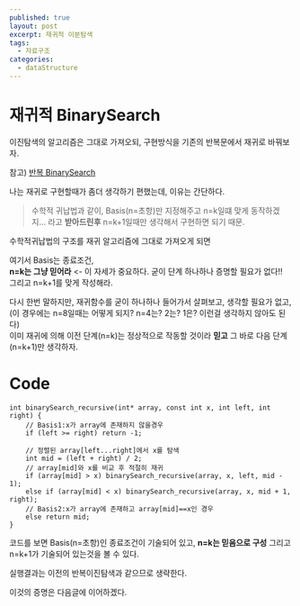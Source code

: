 ```yaml
---
published: true
layout: post
excerpt: 재귀적 이분탐색
tags:
  - 자료구조
categories:
  - dataStructure
---
```


# 재귀적 BinarySearch

이진탐색의 알고리즘은 그대로 가져오되, 구현방식을 기존의 반복문에서 재귀로 바꿔보자.  

참고) [반복 BinarySearch](https://forwarder1121.github.io/2023/06/21/%EC%9E%90%EB%A3%8C%EA%B5%AC%EC%A1%B0-BinarySearch.html)

나는 재귀로 구현할때가 좀더 생각하기 편했는데, 이유는 간단하다.  

> 수학적 귀납법과 같이, Basis(n=초항)만 지정해주고 n=k일떄 맞게 동작하겠지... 라고 **받아드린후** n=k+1일때만 생각해서 구현하면 되기 때문.

수학적귀납법의 구조를 재귀 알고리즘에 그대로 가져오게 되면  

여기서 Basis는 종료조건,  
**n=k는 그냥 믿어라** <- 이 자세가 중요하다. 굳이 단계 하나하나 증명할 필요가 없다!!  
그리고 n=k+1를 맞게 작성해라.  

다시 한번 말하지만, 재귀함수를 굳이 하나하나 들어가서 살펴보고, 생각할 필요가 없고,  
(이 경우에는 n=8일때는 어떻게 되지? n=4는? 2는? 1은? 이런걸 생각하지 않아도 된다)  
이미 재귀에 의해 이전 단계(n=k)는 정상적으로 작동할 것이라 **믿고** 그 바로 다음 단계(n=k+1)만 생각하자.

# Code
```
int binarySearch_recursive(int* array, const int x, int left, int right) {
	// Basis1:x가 array에 존재하지 않을경우
	if (left >= right) return -1;

	// 정렬된 array[left...right]에서 x를 탐색
	int mid = (left + right) / 2;
	// array[mid]와 x를 비교 후 적절히 재귀
	if (array[mid] > x) binarySearch_recursive(array, x, left, mid - 1);
	else if (array[mid] < x) binarySearch_recursive(array, x, mid + 1, right);
	// Basis2:x가 array에 존재하고 array[mid]==x인 경우
	else return mid;
}
```
코드를 보면 Basis(n=초항)인 종료조건이 기술되어 있고, **n=k는 믿음으로 구성** 그리고 n=k+1가 기술되어 있는것을 볼 수 있다.  

실행결과는 이전의 반복이진탐색과 같으므로 생략한다.  

이것의 증명은 다음글에 이어하겠다.
